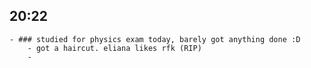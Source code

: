 ## 20:22
	- ### studied for physics exam today, barely got anything done :D
		- got a haircut. eliana likes rfk (RIP)
		-